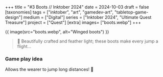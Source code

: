 +++
title = "#3 Boots // Inktober 2024"
date = 2024-10-03
draft =  false
[taxonomies]
tags = ["inktober", "art", "gamedev-art", "tabletop-game-design"]
medium = ["Digital"]
series = ["Inktober 2024", "Ultimate Quest Treasure"]
project = ["Quest"]
[extra]
images= ["boots.webp"]
+++

{{ image(src="boots.webp", alt="Winged boots") }}

> 👢 Beautifully crafted and feather light; these boots make every jump a flight...

### Game play idea

Allows the wearer to jump long distances! 🐸
